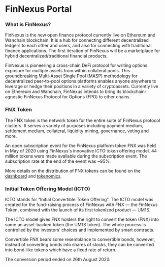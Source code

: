 # FinNexus Portal

### What is FinNexus?

FinNexus is the new open finance protocol currently live on Ethereum and Wanchain blockchain. It is a hub for connecting different decentralized ledgers to each other and users, and also for connecting with traditional finance applications. The first iteration of FinNexus will be a marketplace for hybrid decentralized/traditional financial products.

FinNexus is pioneering a cross-chain DeFi protocol for writing options exposure for multiple assets from within collateral pools. This groundbreaking Multi-Asset Single Pool (MASP) methodology for decentralized peer-to-pool options platforms enables anyone anywhere to leverage or hedge their positions in a variety of cryptoassets. Currently live on Ethereum and Wanchain, FinNexus intends to bring its blockchain-agnostic FinNexus Protocol for Options (FPO) to other chains.

### FNX Token

The FNX token is the network token for the entire suite of FinNexus protocol clusters. It serves a variety of purposes including payment medium, settlement medium, collateral, liquidity mining, governance, voting and more.

An open subscription event for the FinNexus platform token FNX was held in May of 2020 using FinNexus's innovative ICTO token offering model. 44 million tokens were made available during the subscription event. The subscription rate at the end of the event was ~95%.

More details on the distribution of FNX tokens can be found on the [dashboard](https://finnexus.io/dashboard/) and [tokenomics](https://medium.com/finnexus/fnx-tokenomics-update-382dcbc5d1b9).

### Initial Token Offering Model (ICTO)

ICTO stands for “Initial Convertible Token Offering”. The ICTO model was created for the fund-raising process of FinNexus with FNX — the FinNexus Token, combined with the launch of its first tokenized product — UM1S.

The ICTO model gives FNX holders the right to convert the token (FNX) into some an asset-backed token (the UM1S token). The whole process is controlled by the investors’ choices and implemented by smart contracts.

Convertible FNX bears some resemblance to convertible bonds, however, instead of converting bonds into shares of stocks, they can be converted into bond-like tokens which have a fixed rate of return.

The conversion period ended on 26th August 2020.
